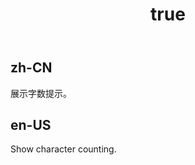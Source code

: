﻿---
order: 10
title:
  zh-CN: 带字数提示的文本域
  en-US: Textarea with character counting
---

## zh-CN
展示字数提示。

## en-US
Show character counting.